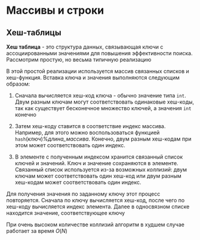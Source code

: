 # Массивы и строки

## Хеш-таблицы

**Хеш таблица** - это структура данных, связывающая ключи с ассоциированными значениями для повышения эффективности поиска. Рассмотрим простую, но весьма типичную реализацию

В этой простой реализации используется массив связанных списков и хеш-функция. Вставка ключа и значения выполняются следующим образом:

1) Сначала вычисляется хеш-код ключа - обычно значение типа `int`. Двум разным ключам могут соответствовать одинаковые хеш-коды, так как существует бесконечное множество ключей, а значения `int` конечно

2) Затем хеш-коду ставится в соответствие индекс массива. Например, для этого можно воспользоваться функцией `hash`(*ключ*)*%длина_массива*. Конечно, двум разным хеш-кодам при этом может соответствовать один индекс.

3) В элементе с полученным индексом хранится связанный список ключей и значений. Ключ и значение сохраняются в элементе. Связанный список используется из-за возможных *коллизий*: двум ключам может соответствовать один хеш-код или двум разным хеш-кодам может соответствовать один индекс.

Для получения значения по заданному ключу этот процесс повторяется. Сначала по ключу вычисляется хеш-код, после чего по хеш-коду вычисляется индекс элемента. Далее в односвязном списке находится значение, соответствующее ключу

При очень высоком количестве коллизий алгоритм в худшем случае работает за время $O(N)$ 